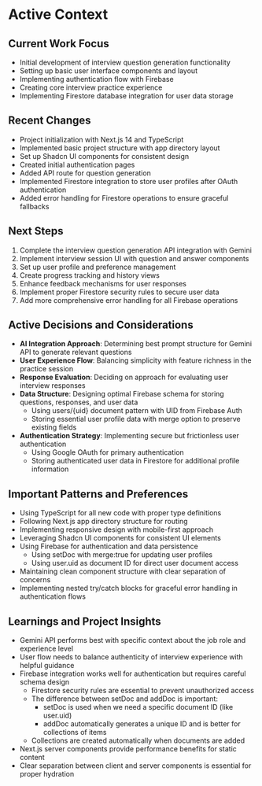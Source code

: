 # Active Context

## Current Work Focus
- Initial development of interview question generation functionality
- Setting up basic user interface components and layout
- Implementing authentication flow with Firebase
- Creating core interview practice experience
- Implementing Firestore database integration for user data storage

## Recent Changes
- Project initialization with Next.js 14 and TypeScript
- Implemented basic project structure with app directory layout
- Set up Shadcn UI components for consistent design
- Created initial authentication pages
- Added API route for question generation
- Implemented Firestore integration to store user profiles after OAuth authentication
- Added error handling for Firestore operations to ensure graceful fallbacks

## Next Steps
1. Complete the interview question generation API integration with Gemini
2. Implement interview session UI with question and answer components
3. Set up user profile and preference management
4. Create progress tracking and history views
5. Enhance feedback mechanisms for user responses
6. Implement proper Firestore security rules to secure user data
7. Add more comprehensive error handling for all Firebase operations

## Active Decisions and Considerations
- **AI Integration Approach**: Determining best prompt structure for Gemini API to generate relevant questions
- **User Experience Flow**: Balancing simplicity with feature richness in the practice session
- **Response Evaluation**: Deciding on approach for evaluating user interview responses
- **Data Structure**: Designing optimal Firebase schema for storing questions, responses, and user data
  - Using users/{uid} document pattern with UID from Firebase Auth
  - Storing essential user profile data with merge option to preserve existing fields
- **Authentication Strategy**: Implementing secure but frictionless user authentication
  - Using Google OAuth for primary authentication
  - Storing authenticated user data in Firestore for additional profile information

## Important Patterns and Preferences
- Using TypeScript for all new code with proper type definitions
- Following Next.js app directory structure for routing
- Implementing responsive design with mobile-first approach
- Leveraging Shadcn UI components for consistent UI elements
- Using Firebase for authentication and data persistence
  - Using setDoc with merge:true for updating user profiles
  - Using user.uid as document ID for direct user document access
- Maintaining clean component structure with clear separation of concerns
- Implementing nested try/catch blocks for graceful error handling in authentication flows

## Learnings and Project Insights
- Gemini API performs best with specific context about the job role and experience level
- User flow needs to balance authenticity of interview experience with helpful guidance
- Firebase integration works well for authentication but requires careful schema design
  - Firestore security rules are essential to prevent unauthorized access
  - The difference between setDoc and addDoc is important:
    - setDoc is used when we need a specific document ID (like user.uid)
    - addDoc automatically generates a unique ID and is better for collections of items
  - Collections are created automatically when documents are added
- Next.js server components provide performance benefits for static content
- Clear separation between client and server components is essential for proper hydration